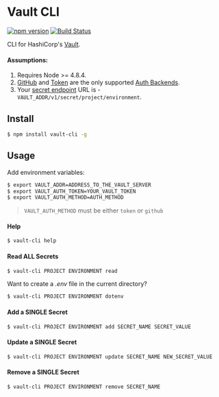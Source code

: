 # Vault CLI

[![npm version](https://badge.fury.io/js/vault-cli.svg)](https://badge.fury.io/js/vault-cli)
[![Build Status](https://travis-ci.org/GalvanizeOpenSource/vault-cli.svg?branch=master)](https://travis-ci.org/GalvanizeOpenSource/vault-cli)

CLI for HashiCorp's [Vault](https://www.vaultproject.io/).

#### Assumptions:

1. Requires Node >= 4.8.4.
1. [GitHub](https://www.vaultproject.io/docs/auth/github.html) and [Token](https://www.vaultproject.io/docs/auth/token.html) are the only supported [Auth Backends](https://www.vaultproject.io/docs/auth/index.html).
1. Your [secret endpoint](https://www.vaultproject.io/api/index.html#reading-writing-and-listing-secrets) URL is - `VAULT_ADDR/v1/secret/project/environment`.

## Install

```sh
$ npm install vault-cli -g
```

## Usage

Add environment variables:

```sh
$ export VAULT_ADDR=ADDRESS_TO_THE_VAULT_SERVER
$ export VAULT_AUTH_TOKEN=YOUR_VAULT_TOKEN
$ export VAULT_AUTH_METHOD=AUTH_METHOD
```

> `VAULT_AUTH_METHOD` must be either `token` or `github`


#### Help

```sh
$ vault-cli help
```

#### Read ALL Secrets

```sh
$ vault-cli PROJECT ENVIRONMENT read
```

Want to create a *.env* file in the current directory?

```sh
$ vault-cli PROJECT ENVIRONMENT dotenv
```

#### Add a SINGLE Secret

```sh
$ vault-cli PROJECT ENVIRONMENT add SECRET_NAME SECRET_VALUE
```

#### Update a SINGLE Secret

```sh
$ vault-cli PROJECT ENVIRONMENT update SECRET_NAME NEW_SECRET_VALUE
```

#### Remove a SINGLE Secret

```sh
$ vault-cli PROJECT ENVIRONMENT remove SECRET_NAME
```
